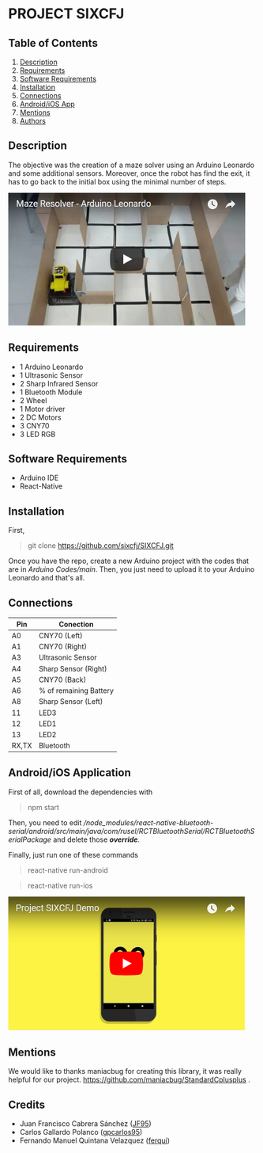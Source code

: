 # PROJECT SIXCFJ

## Table of Contents
1. [Description](#description)
2. [Requirements](#requirements)
3. [Software Requirements](#software-requirements)
4. [Installation](#installation)
5. [Connections](#connections)
6. [Android/iOS App](#androidios-application)
6. [Mentions](#mentions)
7. [Authors](#credits)

## Description
The objective was the creation of a maze solver using an Arduino Leonardo and some additional sensors. Moreover, once the robot has find the exit, it has to go back to the initial box using the minimal number of steps.

[![Images of the App](/Memoria/img/MazeVideo.PNG)](https://www.youtube.com/watch?v=b67RzzSxT4M&feature=youtu.be)
## Requirements
* 1 Arduino Leonardo
* 1 Ultrasonic Sensor
* 2 Sharp Infrared Sensor
* 1 Bluetooth Module
* 2 Wheel
* 1 Motor driver
* 2 DC Motors
* 3 CNY70
* 3 LED RGB

## Software Requirements
* Arduino IDE
* React-Native

## Installation
First,

> git clone https://github.com/sixcfj/SIXCFJ.git

Once you have the repo, create a new Arduino project with the codes that are in *Arduino Codes/main*.  Then, you just need to upload it to your Arduino Leonardo and that's all.

## Connections

Pin  | Conection
-----| -----
A0 | CNY70 (Left)
A1 | CNY70 (Right)
A3 | Ultrasonic Sensor
A4 | Sharp Sensor (Right)
A5 | CNY70  (Back)
A6  | % of remaining Battery
A8 | Sharp Sensor (Left)
11 | LED3
12 | LED1
13 | LED2
RX,TX | Bluetooth

## Android/iOS Application
First of all, download the dependencies with

> npm start

Then, you need to edit */node_modules/react-native-bluetooth-serial/android/src/main/java/com/rusel/RCTBluetoothSerial/RCTBluetoothSerialPackage* and delete those *__override__*.

Finally, just run one of these commands

> react-native run-android

> react-native run-ios

[![Images of the App](/Memoria/img/DemoVideo.PNG)](https://youtu.be/UIcNs9Nyqnc)

## Mentions
We would like to thanks maniacbug for creating this library, it was really helpful for our project. https://github.com/maniacbug/StandardCplusplus .

## Credits
  - Juan Francisco Cabrera Sánchez ([JF95](https://github.com/JF95))
  - Carlos Gallardo Polanco ([gpcarlos95](https://github.com/gpcarlos95))
  - Fernando Manuel Quintana Velazquez ([ferqui](https://github.com/ferqui))

